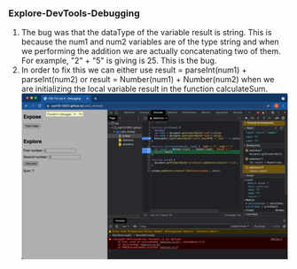 ### Explore-DevTools-Debugging

1. The bug was that the dataType of the variable result is string. This is because the num1 and num2 variables are of the type string and when we performing the addition we are actually concatenating two of them. For example, "2" + "5" is giving is 25. This is the bug.
2. In order to fix this we can either use result = parseInt(num1) + parseInt(num2) or result = Number(num1) + Number(num2) when we are initializing the local variable result in the function calculateSum. 
![fix](fix.png)
